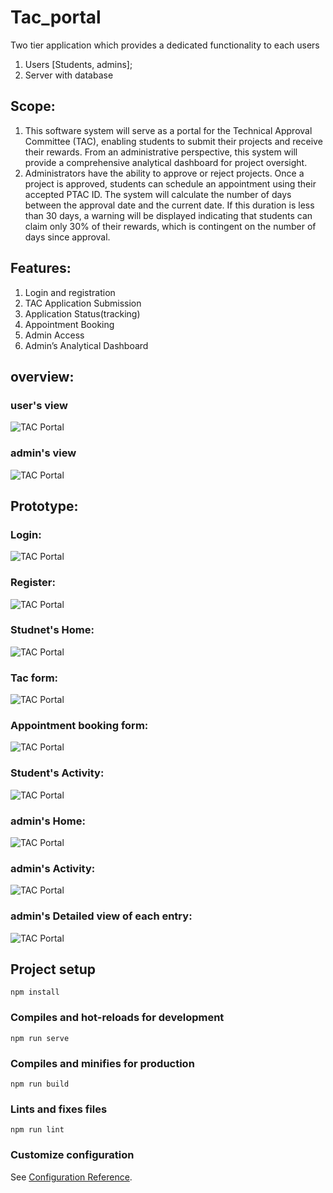 # Tac_portal

Two tier application which provides a dedicated functionality to each users
1. Users [Students, admins];
2. Server with database
   
## Scope:
1. This software system will serve as a portal for the Technical Approval Committee (TAC), enabling students to submit their projects and receive their rewards. From an administrative perspective, this system will provide a comprehensive analytical dashboard for project oversight.
2. Administrators have the ability to approve or reject projects. Once a project is approved, students can schedule an appointment using their accepted PTAC ID. The system will calculate the number of days between the approval date and the current date. If this duration is less than 30 days, a warning will be displayed indicating that students can claim only 30% of their rewards, which is contingent on the number of days since approval.
   
## Features:
1. Login and registration
2. TAC Application Submission
3. Application Status(tracking)
4. Appointment Booking
5. Admin Access
6. Admin’s Analytical Dashboard

## overview:
### user's view
![TAC Portal](src/components/assets/user_interface.png)
### admin's view
![TAC Portal](src/components/assets/admin_interface.png)

## Prototype:
### Login:
![TAC Portal](src/components/assets/Login.png)

### Register:
![TAC Portal](src/components/assets/Register.png)


### Studnet's Home:
![TAC Portal](src/components/assets/student_home.png)

### Tac form:
![TAC Portal](src/components/assets/tac_form.png)

### Appointment booking form:
![TAC Portal](src/components/assets/Appointment.png)

### Student's Activity:
![TAC Portal](src/components/assets/Activity.png)

### admin's Home:
![TAC Portal](src/components/assets/admin's_home.png)

### admin's Activity:
![TAC Portal](src/components/assets/Admin's_action.png)

### admin's Detailed view of each entry:
![TAC Portal](src/components/assets/Detailed_view.png)




## Project setup
```
npm install
```

### Compiles and hot-reloads for development
```
npm run serve
```

### Compiles and minifies for production
```
npm run build
```

### Lints and fixes files
```
npm run lint
```

### Customize configuration
See [Configuration Reference](https://cli.vuejs.org/config/).
